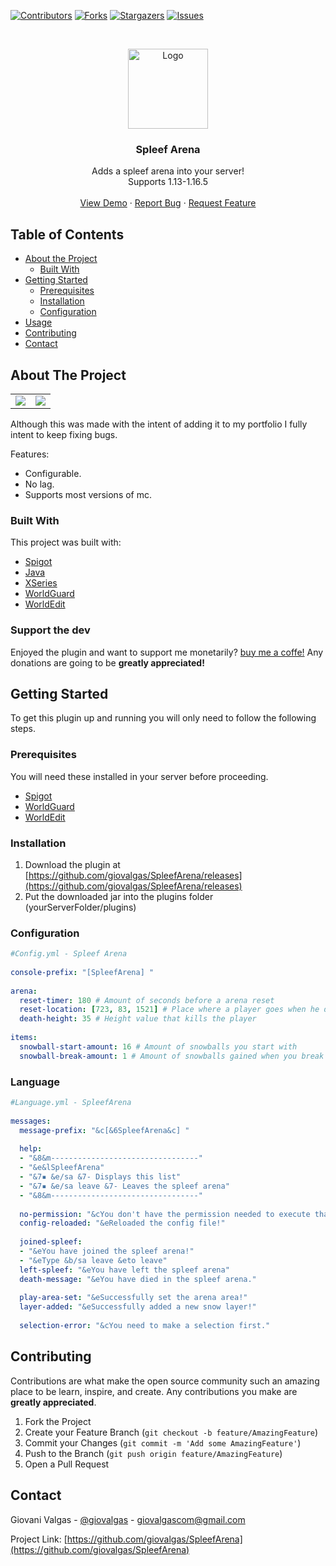 <!-- PROJECT SHIELDS -->

[![Contributors][contributors-shield]][contributors-url]
[![Forks][forks-shield]][forks-url]
[![Stargazers][stars-shield]][stars-url]
[![Issues][issues-shield]][issues-url]


<!-- PROJECT LOGO -->
<br />
<p align="center">
  <a href="https://github.com/giovalgas/SpleefArena">
    <img src="https://preview.redd.it/8gww4ffjw4h61.png?width=576&format=png&auto=webp&s=a14949a5d1b540a366af8de3cbd78e3407329d1c" alt="Logo" width="128" height="128">
  </a>

  <h3 align="center">Spleef Arena</h3>

  <p align="center">
    Adds a spleef arena into your server! <br />
    Supports 1.13-1.16.5
    <br />
    <br />
    <a href="https://www.youtube.com/watch?v=OONThSrhcRA">View Demo</a>
    ·
    <a href="https://github.com/giovalgas/SpleefArena/issues">Report Bug</a>
    ·
    <a href="https://github.com/giovalgas/SpleefArena/issues">Request Feature</a>
  </p>
</p>



<!-- TABLE OF CONTENTS -->
## Table of Contents

* [About the Project](#about-the-project)
  * [Built With](#built-with)
* [Getting Started](#getting-started)
  * [Prerequisites](#prerequisites)
  * [Installation](#installation)
  * [Configuration](#configuration)
* [Usage](#usage)
* [Contributing](#contributing)
* [Contact](#contact)

<!-- ABOUT THE PROJECT -->
## About The Project
<table>
  <tr>
    <td><img src="https://i.gyazo.com/ee47ba331ad846c6b07b0189bad4fbba.gif"></td>
    <td><img src="https://i.gyazo.com/659ca8ed462141ebb73f5fc750be8e32.gif"></td>
  </tr>
 </table>

Although this was made with the intent of adding it to my portfolio I fully intent to keep fixing bugs.

Features:
* Configurable.
* No lag.
* Supports most versions of mc.


### Built With
This project was built with:
* [Spigot](https://www.spigotmc.org/)
* [Java](https://java.com/pt-BR/)
* [XSeries](https://github.com/CryptoMorin/XSeries)
* [WorldGuard](https://www.curseforge.com/minecraft/mc-mods/worldedit)
* [WorldEdit](https://dev.bukkit.org/projects/worldguard)

### Support the dev

Enjoyed the plugin and want to support me monetarily? [buy me a coffe!](https://www.buymeacoffee.com/giovalgasdev)
Any donations are going to be **greatly appreciated!**
<!-- GETTING STARTED -->
## Getting Started

To get this plugin up and running you will only need to follow the following steps.

### Prerequisites

You will need these installed in your server before proceeding.

* [Spigot](https://www.spigotmc.org/)
* [WorldGuard](https://www.curseforge.com/minecraft/mc-mods/worldedit)
* [WorldEdit](https://dev.bukkit.org/projects/worldguard)


### Installation

1. Download the plugin at [https://github.com/giovalgas/SpleefArena/releases](https://github.com/giovalgas/SpleefArena/releases)
2. Put the downloaded jar into the plugins folder (yourServerFolder/plugins)

### Configuration

```yaml
#Config.yml - Spleef Arena  
  
console-prefix: "[SpleefArena] "  
  
arena:  
  reset-timer: 180 # Amount of seconds before a arena reset  
  reset-location: [723, 83, 1521] # Place where a player goes when he dies or leaves the arena [X,Y,Z]  
  death-height: 35 # Height value that kills the player  
  
items:  
  snowball-start-amount: 16 # Amount of snowballs you start with  
  snowball-break-amount: 1 # Amount of snowballs gained when you break a snow block
```

### Language

```yaml
#Language.yml - SpleefArena  
  
messages:  
  message-prefix: "&c[&6SpleefArena&c] "  
  
  help:  
  - "&8&m---------------------------------"  
  - "&e&lSpleefArena"  
  - "&7▪ &e/sa &7- Displays this list"  
  - "&7▪ &e/sa leave &7- Leaves the spleef arena"  
  - "&8&m---------------------------------"  
  
  no-permission: "&cYou don't have the permission needed to execute that command."  
  config-reloaded: "&eReloaded the config file!"  
  
  joined-spleef:  
  - "&eYou have joined the spleef arena!"  
  - "&eType &b/sa leave &eto leave"  
  left-spleef: "&eYou have left the spleef arena"  
  death-message: "&eYou have died in the spleef arena."  
  
  play-area-set: "&eSuccessfully set the arena area!"  
  layer-added: "&eSuccessfully added a new snow layer!"  
  
  selection-error: "&cYou need to make a selection first."
```

<!-- CONTRIBUTING -->
## Contributing

Contributions are what make the open source community such an amazing place to be learn, inspire, and create. Any contributions you make are **greatly appreciated**.

1. Fork the Project
2. Create your Feature Branch (`git checkout -b feature/AmazingFeature`)
3. Commit your Changes (`git commit -m 'Add some AmazingFeature'`)
4. Push to the Branch (`git push origin feature/AmazingFeature`)
5. Open a Pull Request

<!-- CONTACT -->
## Contact

Giovani Valgas - [@giovalgas](https://twitter.com/giovalgas) - giovalgascom@gmail.com

Project Link: [https://github.com/giovalgas/SpleefArena](https://github.com/giovalgas/SpleefArena)

<!-- MARKDOWN LINKS & IMAGES -->
<!-- https://www.markdownguide.org/basic-syntax/#reference-style-links -->
[contributors-shield]: https://img.shields.io/github/contributors/giovalgas/SpleefArena.svg?style=flat-square
[contributors-url]: https://github.com/giovalgas/SpleefArena/graphs/contributors
[forks-shield]: https://img.shields.io/github/forks/giovalgas/SpleefArena.svg?style=flat-square
[forks-url]: https://github.com/giovalgas/SpleefArena/network/members
[stars-shield]: https://img.shields.io/github/stars/giovalgas/SpleefArena.svg?style=flat-square
[stars-url]: https://github.com/giovalgas/SpleefArena/stargazers
[issues-shield]: https://img.shields.io/github/issues/giovalgas/SpleefArena.svg?style=flat-square
[issues-url]: https://github.com/giovalgas/SpleefArena/issues

